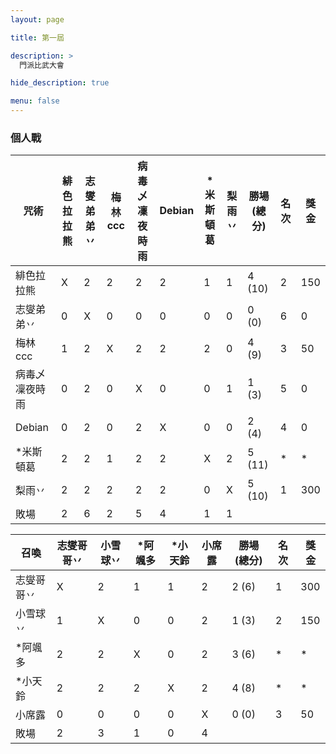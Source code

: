 ```yaml
---
layout: page

title: 第一屆

description: >
  門派比武大會

hide_description: true

menu: false
---
```


### 個人戰
<table>
<thead><tr><th>咒術</th><th>緋色拉拉熊</th><th>志燮弟弟丷</th><th>梅林ccc</th><th>病毒乄凜夜時雨</th><th>Debian</th><th>*米斯頓葛</th><th>梨雨丷</th><th>勝場 (總分)</th><th>名次</th><th>獎金</th></tr></thead><tbody>
 <tr><td>緋色拉拉熊</td><td>X</td><td>2</td><td>2</td><td>2</td><td>2</td><td>1</td><td>1</td><td>4 (10)</td><td>2</td><td>150</td></tr>
 <tr><td>志燮弟弟丷</td><td>0</td><td>X</td><td>0</td><td>0</td><td>0</td><td>0</td><td>0</td><td>0 (0)</td><td>6</td><td>0</td></tr>
 <tr><td>梅林ccc</td><td>1</td><td>2</td><td>X</td><td>2</td><td>2</td><td>2</td><td>0</td><td>4 (9)</td><td>3</td><td>50</td></tr>
 <tr><td>病毒乄凜夜時雨</td><td>0</td><td>2</td><td>0</td><td>X</td><td>0</td><td>0</td><td>1</td><td>1 (3)</td><td>5</td><td>0</td></tr>
 <tr><td>Debian</td><td>0</td><td>2</td><td>0</td><td>2</td><td>X</td><td>0</td><td>0</td><td>2 (4)</td><td>4</td><td>0</td></tr>
 <tr><td>*米斯頓葛</td><td>2</td><td>2</td><td>1</td><td>2</td><td>2</td><td>X</td><td>2</td><td>5 (11)</td><td>*</td><td>*</td></tr>
 <tr><td>梨雨丷</td><td>2</td><td>2</td><td>2</td><td>2</td><td>2</td><td>0</td><td>X</td><td>5 (10)</td><td>1</td><td>300</td></tr>
 <tr><td>敗場</td><td>2</td><td>6</td><td>2</td><td>5</td><td>4</td><td>1</td><td>1</td></tr>
</tbody></table>

<table>
<thead><tr><th>召喚</th><th>志燮哥哥丷</th><th>小雪球丷</th><th>*阿颯多</th><th>*小天鈴</th><th>小席露</th><th>勝場 (總分)</th><th>名次</th><th>獎金</th></tr></thead><tbody>
 <tr><td>志燮哥哥丷</td><td>X</td><td>2</td><td>1</td><td>1</td><td>2</td><td>2 (6)</td><td>1</td><td>300</td></tr>
 <tr><td>小雪球丷</td><td>1</td><td>X</td><td>0</td><td>0</td><td>2</td><td>1 (3)</td><td>2</td><td>150</td></tr>
 <tr><td>*阿颯多</td><td>2</td><td>2</td><td>X</td><td>0</td><td>2</td><td>3 (6)</td><td>*</td><td>*</td></tr>
 <tr><td>*小天鈴</td><td>2</td><td>2</td><td>2</td><td>X</td><td>2</td><td>4 (8)</td><td>*</td><td>*</td></tr>
 <tr><td>小席露</td><td>0</td><td>0</td><td>0</td><td>0</td><td>X</td><td>0 (0)</td><td>3</td><td>50</td></tr>
 <tr><td>敗場</td><td>2</td><td>3</td><td>1</td><td>0</td><td>4</td></tr>
</tbody></table>